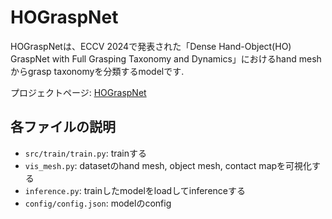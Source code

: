 # HOGraspNet

HOGraspNetは、ECCV 2024で発表された「Dense Hand-Object(HO) GraspNet with Full Grasping Taxonomy and Dynamics」におけるhand meshからgrasp taxonomyを分類するmodelです.

プロジェクトページ: [HOGraspNet](https://hograspnet2024.github.io/)

## 各ファイルの説明
- `src/train/train.py`: trainする
- `vis_mesh.py`: datasetのhand mesh, object mesh, contact mapを可視化する
- `inference.py`: trainしたmodelをloadしてinferenceする
- `config/config.json`: modelのconfig